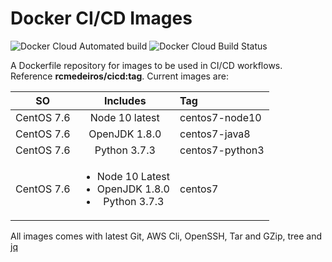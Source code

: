 # Docker CI/CD Images

![Docker Cloud Automated build](https://img.shields.io/docker/cloud/automated/rcmedeiros/cicd.svg)
![Docker Cloud Build Status](https://img.shields.io/docker/cloud/build/rcmedeiros/cicd.svg?style=popout-square)

A Dockerfile repository for images to be used in CI/CD workflows. Reference **rcmedeiros/cicd:tag**. Current images are:

|     SO     |                                  Includes                                   | Tag             |
|:----------:|:---------------------------------------------------------------------------:|:----------------|
| CentOS 7.6 |                               Node 10 latest                                | centos7-node10  |
| CentOS 7.6 |                                OpenJDK 1.8.0                                | centos7-java8   |
| CentOS 7.6 |                                Python 3.7.3                                 | centos7-python3 |
| CentOS 7.6 | <ul><li>Node 10 Latest</li><li>OpenJDK 1.8.0</li><li>Python 3.7.3</li></ul> | centos7         |

All images comes with latest Git, AWS Cli, OpenSSH, Tar and GZip, tree and [jq](https://stedolan.github.io/jq/)
